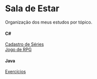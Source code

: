 # Sala de Estar
Organização dos meus estudos por tópico.

<h4>C#</h4>


 [Cadastro de Séries](https://github.com/lealtalita/cadastro-de-series) <br>
 [Jogo de RPG](https://github.com/lealtalita/jogoRPG)
 
 <h4>Java</h4>
 
 [Exercícios](https://github.com/lealtalita/exercicios)
 
